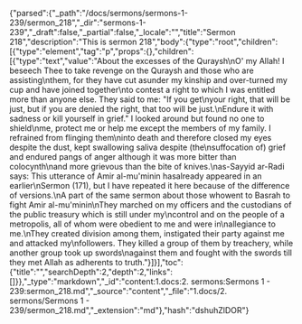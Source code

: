{"parsed":{"_path":"/docs/sermons/sermons-1-239/sermon_218","_dir":"sermons-1-239","_draft":false,"_partial":false,"_locale":"","title":"Sermon 218","description":"This is sermon 218","body":{"type":"root","children":[{"type":"element","tag":"p","props":{},"children":[{"type":"text","value":"About the excesses of the Quraysh\nO' my Allah! I beseech Thee to take revenge on the Quraysh and those who are assisting\nthem, for they have cut asunder my kinship and over-turned my cup and have joined together\nto contest a right to which I was entitled more than anyone else. They said to me: \"If you get\nyour right, that will be just, but if you are denied the right, that too will be just.\nEndure it with sadness or kill yourself in grief.\" I looked around but found no one to shield\nme, protect me or help me except the members of my family. I refrained from flinging them\ninto death and therefore closed my eyes despite the dust, kept swallowing saliva despite (the\nsuffocation of) grief and endured pangs of anger although it was more bitter than colocynth\nand more grievous than the bite of knives.\nas-Sayyid ar-Radi says: This utterance of Amir al-mu'minin hasalready appeared in an earlier\nSermon (171), but I have repeated it here because of the difference of versions.\nA part of the same sermon about those whowent to Basrah to fight Amir al-mu'minin\nThey marched on my officers and the custodians of the public treasury which is still under my\ncontrol and on the people of a metropolis, all of whom were obedient to me and were in\nallegiance to me.\nThey created division among them, instigated their party against me and attacked my\nfollowers. They killed a group of them by treachery, while another group took up swords\nagainst them and fought with the swords till they met Allah as adherents to truth."}]}],"toc":{"title":"","searchDepth":2,"depth":2,"links":[]}},"_type":"markdown","_id":"content:1.docs:2. sermons:Sermons 1 - 239:sermon_218.md","_source":"content","_file":"1.docs/2. sermons/Sermons 1 - 239/sermon_218.md","_extension":"md"},"hash":"dshuhZlDOR"}